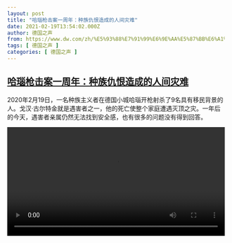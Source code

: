 ```yaml
---
layout: post
title: "哈瑙枪击案一周年：种族仇恨造成的人间灾难"
date: 2021-02-19T13:54:02.000Z
author: 德国之声
from: https://www.dw.com/zh/%E5%93%88%E7%91%99%E6%9E%AA%E5%87%BB%E6%A1%88%E4%B8%80%E5%91%A8%E5%B9%B4%EF%BC%9A%E7%A7%8D%E6%97%8F%E4%BB%87%E6%81%A8%E9%80%A0%E6%88%90%E7%9A%84%E4%BA%BA%E9%97%B4%E7%81%BE%E9%9A%BE/a-56626858
tags: [ 德国之声 ]
categories: [ 德国之声 ]
---
```

<!--1613742842000-->
[哈瑙枪击案一周年：种族仇恨造成的人间灾难](https://www.dw.com/zh/%E5%93%88%E7%91%99%E6%9E%AA%E5%87%BB%E6%A1%88%E4%B8%80%E5%91%A8%E5%B9%B4%EF%BC%9A%E7%A7%8D%E6%97%8F%E4%BB%87%E6%81%A8%E9%80%A0%E6%88%90%E7%9A%84%E4%BA%BA%E9%97%B4%E7%81%BE%E9%9A%BE/a-56626858)
------

<div>
<p>2020年2月19日，一名种族主义者在德国小城哈瑙开枪射杀了9名具有移民背景的人。戈汉·古尔特金就是遇害者之一，他的死亡使整个家庭遭遇灭顶之灾。一年后的今天，遇害者亲属仍然无法找到安全感，也有很多的问题没有得到回答。</small></p><video src="https://tvdownloaddw-a.akamaihd.net/dwtv_video/flv/vdt_zh/2021/bchi210219_001_65352bchi_210219_hanau_sd_sor.mp4" controls style="width:100%"></video>
</div>
